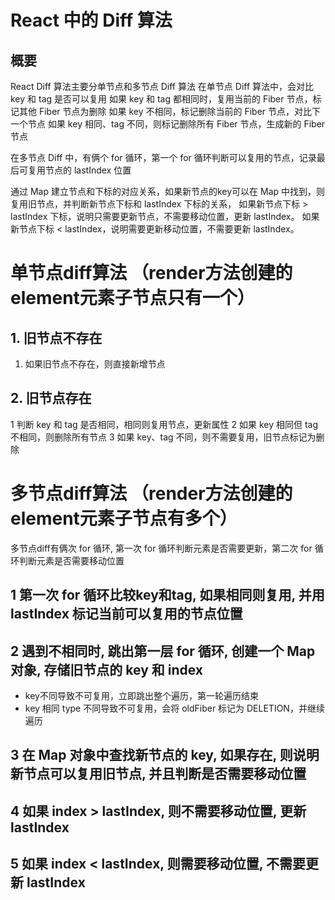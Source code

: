 # React 中的 Diff 算法

## 概要
React Diff 算法主要分单节点和多节点 Diff 算法
在单节点 Diff 算法中，会对比 key 和 tag 是否可以复用
如果 key 和 tag 都相同时，复用当前的 Fiber 节点，标记其他 Fiber 节点为删除
如果 key 不相同，标记删除当前的 Fiber 节点，对比下一个节点
如果 key 相同、tag 不同，则标记删除所有 Fiber 节点，生成新的 Fiber 节点

在多节点 Diff 中，有俩个 for 循环，第一个 for 循环判断可以复用的节点，记录最后可复用节点的 lastIndex 位置

通过 Map 建立节点和下标的对应关系，如果新节点的key可以在 Map 中找到，则复用旧节点，并判断新节点下标和 lastIndex 下标的关系，
如果新节点下标 > lastIndex 下标，说明只需要更新节点，不需要移动位置，更新 lastIndex。
如果新节点下标 < lastIndex，说明需要更新移动位置，不需要更新 lastIndex。


# 单节点diff算法 （render方法创建的element元素子节点只有一个）

## 1. 旧节点不存在
1. 如果旧节点不存在，则直接新增节点

## 2. 旧节点存在
1 判断 key 和 tag 是否相同，相同则复用节点，更新属性
2 如果 key 相同但 tag 不相同，则删除所有节点
3 如果 key、tag 不同，则不需要复用，旧节点标记为删除

# 多节点diff算法 （render方法创建的element元素子节点有多个）
多节点diff有俩次 for 循环, 第一次 for 循环判断元素是否需要更新，第二次 for 循环判断元素是否需要移动位置

## 1 第一次 for 循环比较key和tag, 如果相同则复用, 并用 lastIndex 标记当前可以复用的节点位置 
## 2 遇到不相同时, 跳出第一层 for 循环, 创建一个 Map 对象, 存储旧节点的 key 和 index 
   - key不同导致不可复用，立即跳出整个遍历，第一轮遍历结束
   - key 相同 type 不同导致不可复用，会将 oldFiber 标记为 DELETION，并继续遍历
## 3 在 Map 对象中查找新节点的 key, 如果存在, 则说明新节点可以复用旧节点, 并且判断是否需要移动位置
## 4 如果 index > lastIndex, 则不需要移动位置, 更新 lastIndex
## 5 如果 index < lastIndex, 则需要移动位置, 不需要更新 lastIndex

